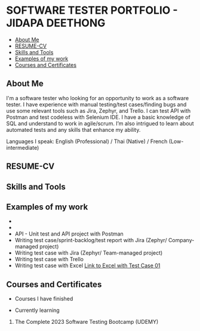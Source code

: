 # SOFTWARE TESTER PORTFOLIO - JIDAPA DEETHONG
- [About Me](#about-me)
- [RESUME-CV](#RESUME-CV)
- [Skills and Tools ](#skills-and-tools)
- [Examples of my work](#examples-of-my-work)
- [Courses and Certificates](#Courses-and-Certificates)

## About Me
I'm a software tester who looking for an opportunity to work as a software tester. I have experience with manual testing/test cases/finding bugs and use some relevant tools such as Jira, Zephyr, and Trello. I can test API with Postman and test codeless with Selenium IDE. I have a basic knowledge of SQL and understand to work in agile/scrum. I’m also intrigued to learn about automated tests and any skills that enhance my ability.


Languages I speak: English (Professional) / Thai (Native) / French (Low-intermediate)

## RESUME-CV

## Skills and Tools

## Examples of my work
-  
-  
-  API - Unit test and API project with Postman
-  Writing test case/sprint-backlog/test report with Jira (Zephyr/ Company-managed project)
-  Writing test case with Jira (Zephyr/ Team-managed project)
-  Writing test case with Trello
-  Writing test case with Excel
 [Link to Excel with Test Case 01](https://1drv.ms/x/s!AgT1PaqGeGECgjT0N09vMdqe0hK6?e=3ffwST)
 
## Courses and Certificates

- Courses I have finished

- Currently learning
1) The Complete 2023 Software Testing Bootcamp (UDEMY)
